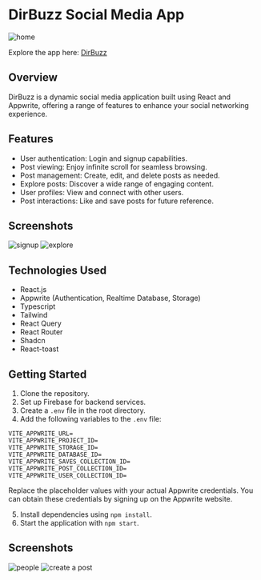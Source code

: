 # DirBuzz Social Media App
![home](https://github.com/LatifMagic/DirBuzz/assets/166524832/f622f4e5-8dd3-4733-b8ce-55cfd69d8ae8)


Explore the app here: [DirBuzz](https://dir-buzz-one.vercel.app)

## Overview

DirBuzz is a dynamic social media application built using React and Appwrite, offering a range of features to enhance your social networking experience.

## Features

- User authentication: Login and signup capabilities.
- Post viewing: Enjoy infinite scroll for seamless browsing.
- Post management: Create, edit, and delete posts as needed.
- Explore posts: Discover a wide range of engaging content.
- User profiles: View and connect with other users.
- Post interactions: Like and save posts for future reference.

## Screenshots

![signup](https://github.com/LatifMagic/DirBuzz/assets/166524832/794035e7-4307-4f14-b871-07ca02011235)
![explore](https://github.com/LatifMagic/DirBuzz/assets/166524832/1eec24d5-0d1a-42d4-a9eb-71770a375bf6)


## Technologies Used

- React.js
- Appwrite (Authentication, Realtime Database, Storage)
- Typescript
- Tailwind
- React Query
- React Router
- Shadcn
- React-toast

## Getting Started

1. Clone the repository.
2. Set up Firebase for backend services.
3. Create a `.env` file in the root directory.
4. Add the following variables to the `.env` file:

```plaintext
VITE_APPWRITE_URL=
VITE_APPWRITE_PROJECT_ID=
VITE_APPWRITE_STORAGE_ID=
VITE_APPWRITE_DATABASE_ID=
VITE_APPWRITE_SAVES_COLLECTION_ID=
VITE_APPWRITE_POST_COLLECTION_ID=
VITE_APPWRITE_USER_COLLECTION_ID=
```

Replace the placeholder values with your actual Appwrite credentials. You can obtain these credentials by signing up on the Appwrite website.

5. Install dependencies using `npm install`.
6. Start the application with `npm start`.

## Screenshots
![people](https://github.com/LatifMagic/DirBuzz/assets/166524832/d9470f93-26d8-4cbf-a1d9-d22531f3f820)
![create a post](https://github.com/LatifMagic/DirBuzz/assets/166524832/af83f7d7-7e0d-4c85-a0b0-d22584e5368f)

